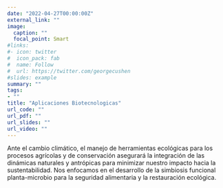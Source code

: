 ```yaml
---
date: "2022-04-27T00:00:00Z"
external_link: ""
image:
  caption: ""
  focal_point: Smart
#links:
#- icon: twitter
#  icon_pack: fab
#  name: Follow
#  url: https://twitter.com/georgecushen
#slides: example
summary: ""
tags:
- ""
title: "Aplicaciones Biotecnologicas"
url_code: ""
url_pdf: ""
url_slides: ""
url_video: ""
---
```



Ante el cambio climático, el manejo de herramientas ecológicas para los procesos agrícolas y de conservación asegurará la integración de las dinámicas naturales y antrópicas para minimizar nuestro impacto hacia la sustentabilidad. Nos enfocamos en el desarrollo de la simbiosis funcional planta-microbio para la seguridad alimentaria y la restauración ecológica.